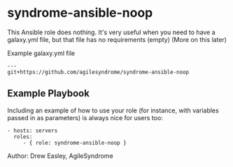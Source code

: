 syndrome-ansible-noop
=========

This Ansible role does nothing. It's very useful when you need to have a galaxy.yml file, but that file has no requirements (empty) (More on this later)

Example galaxy.yml file
```
---
git+https://github.com/agilesyndrome/syndrome-ansible-noop
```

Example Playbook
----------------

Including an example of how to use your role (for instance, with variables passed in as parameters) is always nice for users too:

    - hosts: servers
      roles:
         - { role: syndrome-ansible-noop }


Author: Drew Easley, AgileSyndrome
